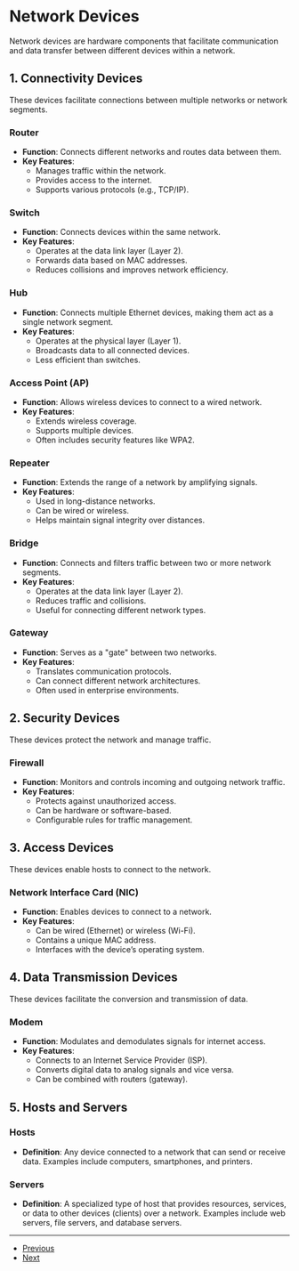 # Network Devices

Network devices are hardware components that facilitate communication and data transfer between different devices within a network.

## 1. Connectivity Devices
These devices facilitate connections between multiple networks or network segments.

### Router
- **Function**: Connects different networks and routes data between them.
- **Key Features**:
  - Manages traffic within the network.
  - Provides access to the internet.
  - Supports various protocols (e.g., TCP/IP).

### Switch
- **Function**: Connects devices within the same network.
- **Key Features**:
  - Operates at the data link layer (Layer 2).
  - Forwards data based on MAC addresses.
  - Reduces collisions and improves network efficiency.

### Hub
- **Function**: Connects multiple Ethernet devices, making them act as a single network segment.
- **Key Features**:
  - Operates at the physical layer (Layer 1).
  - Broadcasts data to all connected devices.
  - Less efficient than switches.

### Access Point (AP)
- **Function**: Allows wireless devices to connect to a wired network.
- **Key Features**:
  - Extends wireless coverage.
  - Supports multiple devices.
  - Often includes security features like WPA2.

### Repeater
- **Function**: Extends the range of a network by amplifying signals.
- **Key Features**:
  - Used in long-distance networks.
  - Can be wired or wireless.
  - Helps maintain signal integrity over distances.

### Bridge
- **Function**: Connects and filters traffic between two or more network segments.
- **Key Features**:
  - Operates at the data link layer (Layer 2).
  - Reduces traffic and collisions.
  - Useful for connecting different network types.

### Gateway
- **Function**: Serves as a "gate" between two networks.
- **Key Features**:
  - Translates communication protocols.
  - Can connect different network architectures.
  - Often used in enterprise environments.

## 2. Security Devices
These devices protect the network and manage traffic.

### Firewall
- **Function**: Monitors and controls incoming and outgoing network traffic.
- **Key Features**:
  - Protects against unauthorized access.
  - Can be hardware or software-based.
  - Configurable rules for traffic management.

## 3. Access Devices
These devices enable hosts to connect to the network.

### Network Interface Card (NIC)
- **Function**: Enables devices to connect to a network.
- **Key Features**:
  - Can be wired (Ethernet) or wireless (Wi-Fi).
  - Contains a unique MAC address.
  - Interfaces with the device’s operating system.

## 4. Data Transmission Devices
These devices facilitate the conversion and transmission of data.

### Modem
- **Function**: Modulates and demodulates signals for internet access.
- **Key Features**:
  - Connects to an Internet Service Provider (ISP).
  - Converts digital data to analog signals and vice versa.
  - Can be combined with routers (gateway).

## 5. Hosts and Servers
### Hosts
- **Definition**: Any device connected to a network that can send or receive data. Examples include computers, smartphones, and printers.

### Servers
- **Definition**: A specialized type of host that provides resources, services, or data to other devices (clients) over a network. Examples include web servers, file servers, and database servers.

---

- [Previous](./2-classification.md)
- [Next](./4-osi.md)
